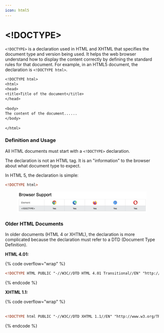 ```yaml
---
icon: html5
---
```


# \<!DOCTYPE>

`<!DOCTYPE>` is a declaration used in HTML and XHTML that specifies the document type and version being used. It helps the web browser understand how to display the content correctly by defining the standard rules for that document. For example, in an HTML5 document, the declaration is `<!DOCTYPE html>`.



```
<!DOCTYPE html>
<html>
<head>
<title>Title of the document</title>
</head>

<body>
The content of the document......
</body>

</html>
```

### Definition and Usage

All HTML documents must start with a `<!DOCTYPE>` declaration.

The declaration is not an HTML tag. It is an "information" to the browser about what document type to expect.

In HTML 5, the declaration is simple:

```html
<!DOCTYPE html>
```

<figure><img src="../.gitbook/assets/image (2) (1) (1).png" alt=""><figcaption></figcaption></figure>

### Older HTML Documents

In older documents (HTML 4 or XHTML), the declaration is more complicated because the declaration must refer to a DTD (Document Type Definition).

**HTML 4.01:**

{% code overflow="wrap" %}
```html
<!DOCTYPE HTML PUBLIC "-//W3C//DTD HTML 4.01 Transitional//EN" "http://www.w3.org/TR/html4/loose.dtd">
```
{% endcode %}

**XHTML 1.1:**

{% code overflow="wrap" %}
```html

<!DOCTYPE html PUBLIC "-//W3C//DTD XHTML 1.1//EN" "http://www.w3.org/TR/xhtml11/DTD/xhtml11.dtd">tn
```
{% endcode %}

